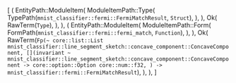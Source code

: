 [
    (
        EntityPath::ModuleItem(
            ModuleItemPath::Type(
                TypePath(`mnist_classifier::fermi::FermiMatchResult`, `Struct`),
            ),
        ),
        Ok(
            RawTerm(`Type`),
        ),
    ),
    (
        EntityPath::ModuleItem(
            ModuleItemPath::Form(
                FormPath(`mnist_classifier::fermi::fermi_match`, `Function`),
            ),
        ),
        Ok(
            RawTerm(`Fp(~ core::list::List mnist_classifier::line_segment_sketch::concave_component::ConcaveComponent, [](invariant ~ mnist_classifier::line_segment_sketch::concave_component::ConcaveComponent -> core::option::Option core::num::f32, ) -> mnist_classifier::fermi::FermiMatchResult`),
        ),
    ),
]